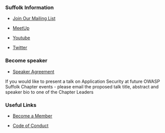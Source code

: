 ### Suffolk Information
 
* [Join Our Mailing List](https://groups.google.com/a/owasp.org/forum/#!forum/suffolk-chapter)

* [MeetUp](https://www.meetup.com/OWASP-Suffolk-Chapter/)

* [Youtube](https://www.youtube.com/channel/UCGU_bGraZZZc37pQytdaH6w)
 
* [Twitter](https://twitter.com/owaspsuffolk)
 

### Become speaker

* [Speaker Agreement](https://www.owasp.org/index.php/Speaker_Agreement)

If you would like to present a talk on Application Security at future OWASP Suffolk Chapter events - please email the proposed talk title, abstract and 
speaker bio to one of the Chapter Leaders

### Useful Links
* [Become a Member](https://www.owasp.org/index.php/Membership)

* [Code of Conduct](https://www.owasp.org/index.php/Governance/Conference_Policies)

